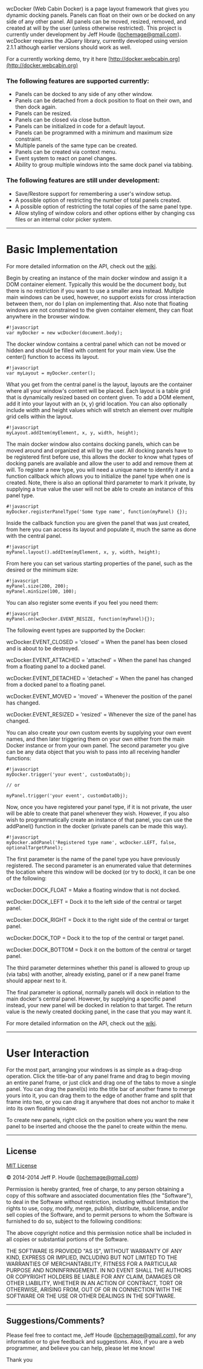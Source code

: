 wcDocker (Web Cabin Docker) is a page layout framework that gives you dynamic docking panels.  Panels can float on their own or be docked on any side of any other panel.  All panels can be moved, resized, removed, and created at will by the user (unless otherwise restricted).  This project is currently under development by Jeff Houde (lochemage@gmail.com).  wcDocker requires the JQuery library, currently developed using version 2.1.1 although earlier versions should work as well.

For a currently working demo, try it here [http://docker.webcabin.org](http://docker.webcabin.org)

### The following features are supported currently: ###

* Panels can be docked to any side of any other window.
* Panels can be detached from a dock position to float on their own, and then dock again.
* Panels can be resized.
* Panels can be closed via close button.
* Panels can be initialized in code for a default layout.
* Panels can be programmed with a minimum and maximum size constraint.
* Multiple panels of the same type can be created.
* Panels can be created via context menu.
* Event system to react on panel changes.
* Ability to group multiple windows into the same dock panel via tabbing.

### The following features are still under development: ###

* Save/Restore support for remembering a user's window setup.
* A possible option of restricting the number of total panels created.
* A possible option of restricting the total copies of the same panel type.
* Allow styling of window colors and other options either by changing css files or an internal color picker system.

****
# Basic Implementation #

For more detailed information on the API, check out the [wiki](https://bitbucket.org/WebCabin/wcdocker/wiki/Home).

Begin by creating an instance of the main docker window and assign it a DOM container element.
Typically this would be the document body, but there is no restriction if you want to use a
smaller area instead.  Multiple main windows can be used, however, no support exists for
cross interaction between them, nor do I plan on implementing that.  Also note that floating
windows are not constrained to the given container element, they can float anywhere in the browser window.
```
#!javascript
var myDocker = new wcDocker(document.body);
```
The docker window contains a central panel which can not be moved or hidden and should be
filled with content for your main view.  Use the center() function to access its layout.

```
#!javascript
var myLayout = myDocker.center();
```
What you get from the central panel is the layout, layouts are the container where all your window's content will be placed.
Each layout is a table grid that is dynamically resized based on content given. To add a DOM element, add it into your
layout with an (x, y) grid location. You can also optionally include width and height values which will stretch an element
over multiple grid cells within the layout.
```
#!javascript
myLayout.addItem(myElement, x, y, width, height);
```
The main docker window also contains docking panels, which can be moved around and organized at will by the user.
All docking panels have to be registered first before use, this allows the docker to know what types
of docking panels are available and allow the user to add and remove them at will.  To register a new type,
you will need a unique name to identify it and a function callback which allows you to initialize the panel type when
one is created.  Note, there is also an optional third parameter to mark it private, by supplying a true value the user will not be able to create an instance of this panel type.
```
#!javascript
myDocker.registerPanelType('Some type name', function(myPanel) {});
```
Inside the callback function you are given the panel that was just created, from here you can
access its layout and populate it, much the same as done with the central panel.
```
#!javascript
myPanel.layout().addItem(myElement, x, y, width, height);
```
From here you can set various starting properties of the panel, such as
the desired or the minimum size:
```
#!javascript
myPanel.size(200, 200);
myPanel.minSize(100, 100);
```
You can also register some events if you feel you need them:

```
#!javascript
myPanel.on(wcDocker.EVENT_RESIZE, function(myPanel){});
```
The following event types are supported by the Docker:

wcDocker.EVENT_CLOSED   = 'closed' = When the panel has been closed and is about to be destroyed.

wcDocker.EVENT_ATTACHED = 'attached' = When the panel has changed from a floating panel to a docked panel.

wcDocker.EVENT_DETACHED = 'detached' = When the panel has changed from a docked panel to a floating panel.

wcDocker.EVENT_MOVED    = 'moved' = Whenever the position of the panel has changed.

wcDocker.EVENT_RESIZED  = 'resized' = Whenever the size of the panel has changed.

You can also create your own custom events by supplying your own event names, and then later triggering
them on your own either from the main Docker instance or from your own panel.  The second parameter you give
can be any data object that you wish to pass into all receiving handler functions:
```
#!javascript
myDocker.trigger('your event', customDataObj);

// or

myPanel.trigger('your event', customDataObj);
```
Now, once you have registered your panel type, if it is not private, the user will be able to create that panel
whenever they wish.  However, if you also wish to programmatically create an instance of that panel, you can
use the addPanel() function in the docker (private panels can be made this way).
```
#!javascript
myDocker.addPanel('Registered type name', wcDocker.LEFT, false, optionalTargetPanel);
```
The first parameter is the name of the panel type you have previously registered.
The second parameter is an enumerated value that determines the location where this window will be docked
(or try to dock), it can be one of the following:

wcDocker.DOCK_FLOAT    = Make a floating window that is not docked.

wcDocker.DOCK_LEFT     = Dock it to the left side of the central or target panel.

wcDocker.DOCK_RIGHT    = Dock it to the right side of the central or target panel.

wcDocker.DOCK_TOP      = Dock it to the top of the central or target panel.

wcDocker.DOCK_BOTTOM   = Dock it on the bottom of the central or target panel.

The third parameter determines whether this panel is allowed to group up (via tabs) with another, already existing,
panel or if a new panel frame should appear next to it.

The final parameter is optional, normally panels will dock in relation to the main docker's central
panel. However, by supplying a specific panel instead, your new panel will be docked in relation to that target.
The return value is the newly created docking panel, in the case that you may want it.

For more detailed information on the API, check out the [wiki](https://bitbucket.org/WebCabin/wcdocker/wiki/Home).

****
# User Interaction #

For the most part, arranging your windows is as simple as a drag-drop operation.  Click the title-bar of any panel frame and drag to begin moving an entire panel frame, or just click and drag one of the tabs to move a single panel.  You can drag the panel(s) into the title bar of another frame to merge yours into it, you can drag them to the edge of another frame and split that frame into two, or you can drag it anywhere that does not anchor to make it into its own floating window.

To create new panels, right click on the position where you want the new panel to be inserted and choose the the panel to create within the menu.

****
## License ##

[MIT License](http://www.opensource.org/licenses/mit-license.php)

&copy; 2014-2014 Jeff P. Houde ([lochemage@gmail.com](mailto:lochemage@gmail.com))

Permission is hereby granted, free of charge, to any person obtaining a copy of this software and associated documentation files (the "Software"), to deal in the Software without restriction, including without limitation the rights to use, copy, modify, merge, publish, distribute, sublicense, and/or sell copies of the Software, and to permit persons to whom the Software is furnished to do so, subject to the following conditions:

The above copyright notice and this permission notice shall be included in all copies or substantial portions of the Software.

THE SOFTWARE IS PROVIDED "AS IS", WITHOUT WARRANTY OF ANY KIND, EXPRESS OR IMPLIED, INCLUDING BUT NOT LIMITED TO THE WARRANTIES OF MERCHANTABILITY, FITNESS FOR A PARTICULAR PURPOSE AND NONINFRINGEMENT. IN NO EVENT SHALL THE AUTHORS OR COPYRIGHT HOLDERS BE LIABLE FOR ANY CLAIM, DAMAGES OR OTHER LIABILITY, WHETHER IN AN ACTION OF CONTRACT, TORT OR OTHERWISE, ARISING FROM, OUT OF OR IN CONNECTION WITH THE SOFTWARE OR THE USE OR OTHER DEALINGS IN THE SOFTWARE.

****
## Suggestions/Comments? ##
Please feel free to contact me, Jeff Houde ([lochemage@gmail.com](mailto:lochemage@gmail.com)), for any information or to give feedback and suggestions.  Also, if you are a web programmer, and believe you can help, please let me know!

Thank you